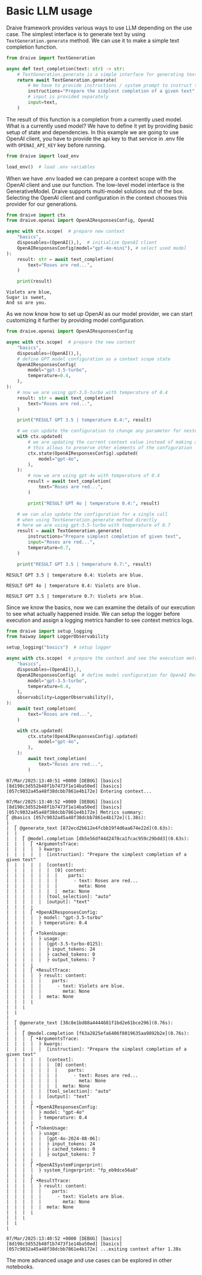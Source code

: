 # Basic LLM usage

Draive framework provides various ways to use LLM depending on the use case. The simplest interface
is to generate text by using `TextGeneration.generate` method. We can use it to make a simple text
completion function.

```python
from draive import TextGeneration

async def text_completion(text: str) -> str:
    # TextGeneration.generate is a simple interface for generating text
    return await TextGeneration.generate(
        # We have to provide instructions / system prompt to instruct the model
        instructions="Prepare the simplest completion of a given text",
        # input is provided separately
        input=text,
    )
```

The result of this function is a completion from a currently used model. What is a currently used
model? We have to define it yet by providing basic setup of state and dependencies. In this example
we are going to use OpenAI client, you have to provide the api key to that service in .env file with
`OPENAI_API_KEY` key before running.

```python
from draive import load_env

load_env()  # load .env variables
```

When we have .env loaded we can prepare a context scope with the OpenAI client and use our function.
The low-level model interface is the GenerativeModel. Draive supports multi-model solutions out of
the box. Selecting the OpenAI client and configuration in the context chooses this provider for our
generations.

```python
from draive import ctx
from draive.openai import OpenAIResponsesConfig, OpenAI

async with ctx.scope(  # prepare new context
    "basics",
    disposables=(OpenAI(),),  # initialize OpenAI client
    OpenAIResponsesConfig(model="gpt-4o-mini"), # select used model
):
    result: str = await text_completion(
        text="Roses are red...",
    )

    print(result)
```

```
Violets are blue,
Sugar is sweet,
And so are you.
```

As we now know how to set up OpenAI as our model provider, we can start customizing it further by
providing model configuration.

```python
from draive.openai import OpenAIResponsesConfig

async with ctx.scope(  # prepare the new context
    "basics",
    disposables=(OpenAI(),),
    # define GPT model configuration as a context scope state
    OpenAIResponsesConfig(
        model="gpt-3.5-turbo",
        temperature=0.4,
    ),
):
    # now we are using gpt-3.5-turbo with temperature of 0.4
    result: str = await text_completion(
        text="Roses are red...",
    )

    print("RESULT GPT 3.5 | temperature 0.4:", result)

    # we can update the configuration to change any parameter for nested context
    with ctx.updated(
        # we are updating the current context value instead of making a new one
        # this allows to preserve other elements of the configuration
        ctx.state(OpenAIResponsesConfig).updated(
            model="gpt-4o",
        ),
    ):
        # now we are using gpt-4o with temperature of 0.4
        result = await text_completion(
            text="Roses are red...",
        )

        print("RESULT GPT 4o | temperature 0.4:", result)

    # we can also update the configuration for a single call
    # when using TextGeneration.generate method directly
    # here we are using gpt-3.5-turbo with temperature of 0.7
    result = await TextGeneration.generate(
        instructions="Prepare simplest completion of given text",
        input="Roses are red...",
        temperature=0.7,
    )

    print("RESULT GPT 3.5 | temperature 0.7:", result)
```

```
RESULT GPT 3.5 | temperature 0.4: Violets are blue.

RESULT GPT 4o | temperature 0.4: Violets are blue.

RESULT GPT 3.5 | temperature 0.7: Violets are blue.
```

Since we know the basics, now we can examine the details of our execution to see what actually
happened inside. We can setup the logger before execution and assign a logging metrics handler to
see context metrics logs.

```python
from draive import setup_logging
from haiway import LoggerObservability

setup_logging("basics")  # setup logger

async with ctx.scope(  # prepare the context and see the execution metrics report
    "basics",
    disposables=(OpenAI(),),
    OpenAIResponsesConfig(  # define model configuration for OpenAI Responses API
        model="gpt-3.5-turbo",
        temperature=0.4,
    ),
    observability=LoggerObservability(),
):
    await text_completion(
        text="Roses are red...",
    )

    with ctx.updated(
        ctx.state(OpenAIResponsesConfig).updated(
            model="gpt-4o",
        ),
    ):
        await text_completion(
            text="Roses are red...",
        )
```

```
07/Mar/2025:13:40:51 +0000 [DEBUG] [basics] [8d198c3d552b48f1b7473f1e14ba50ed] [basics] [057c9032a45a48f38dcbb7861e4b172e] Entering context...

07/Mar/2025:13:40:52 +0000 [DEBUG] [basics] [8d198c3d552b48f1b7473f1e14ba50ed] [basics] [057c9032a45a48f38dcbb7861e4b172e] Metrics summary:
⎡ @basics [057c9032a45a48f38dcbb7861e4b172e](1.38s):
|
|  ⎡ @generate_text [872ecd2b612e4fcbb19f4d6aa674e22d](0.63s):
|  |
|  |  ⎡ @model.completion [db5e56df44d2478ca1fcac959c29bdd3](0.63s):
|  |  |  ⎡ •ArgumentsTrace:
|  |  |  |  ├ kwargs:
|  |  |  |  |  [instruction]: "Prepare the simplest completion of a given text"
|  |  |  |  |  [context]:
|  |  |  |  |  |  [0] content:
|  |  |  |  |  |  |    parts:
|  |  |  |  |  |  |      - text: Roses are red...
|  |  |  |  |  |  |        meta: None
|  |  |  |  |  |  |  meta: None
|  |  |  |  |  [tool_selection]: "auto"
|  |  |  |  |  [output]: "text"
|  |  |  ⌊
|  |  |  ⎡ •OpenAIResponsesConfig:
|  |  |  |  ├ model: "gpt-3.5-turbo"
|  |  |  |  ├ temperature: 0.4
|  |  |  ⌊
|  |  |  ⎡ •TokenUsage:
|  |  |  |  ├ usage:
|  |  |  |  |  [gpt-3.5-turbo-0125]:
|  |  |  |  |  ├ input_tokens: 24
|  |  |  |  |  ├ cached_tokens: 0
|  |  |  |  |  ├ output_tokens: 7
|  |  |  ⌊
|  |  |  ⎡ •ResultTrace:
|  |  |  |  ├ result: content:
|  |  |  |  |    parts:
|  |  |  |  |      - text: Violets are blue.
|  |  |  |  |        meta: None
|  |  |  |  |  meta: None
|  |  |  ⌊
|  |  ⌊
|  ⌊
|
|  ⎡ @generate_text [38c8e1bd88a4444681f1bd2e61bce296](0.76s):
|  |
|  |  ⎡ @model.completion [f63a2825efa6406f8019635aa9892b2e](0.76s):
|  |  |  ⎡ •ArgumentsTrace:
|  |  |  |  ├ kwargs:
|  |  |  |  |  [instruction]: "Prepare the simplest completion of a given text"
|  |  |  |  |  [context]:
|  |  |  |  |  |  [0] content:
|  |  |  |  |  |  |    parts:
|  |  |  |  |  |  |      - text: Roses are red...
|  |  |  |  |  |  |        meta: None
|  |  |  |  |  |  |  meta: None
|  |  |  |  |  [tool_selection]: "auto"
|  |  |  |  |  [output]: "text"
|  |  |  ⌊
|  |  |  ⎡ •OpenAIResponsesConfig:
|  |  |  |  ├ model: "gpt-4o"
|  |  |  |  ├ temperature: 0.4
|  |  |  ⌊
|  |  |  ⎡ •TokenUsage:
|  |  |  |  ├ usage:
|  |  |  |  |  [gpt-4o-2024-08-06]:
|  |  |  |  |  ├ input_tokens: 24
|  |  |  |  |  ├ cached_tokens: 0
|  |  |  |  |  ├ output_tokens: 7
|  |  |  ⌊
|  |  |  ⎡ •OpenAISystemFingerprint:
|  |  |  |  ├ system_fingerprint: "fp_eb9dce56a8"
|  |  |  ⌊
|  |  |  ⎡ •ResultTrace:
|  |  |  |  ├ result: content:
|  |  |  |  |    parts:
|  |  |  |  |      - text: Violets are blue.
|  |  |  |  |        meta: None
|  |  |  |  |  meta: None
|  |  |  ⌊
|  |  ⌊
|  ⌊
⌊

07/Mar/2025:13:40:52 +0000 [DEBUG] [basics] [8d198c3d552b48f1b7473f1e14ba50ed] [basics] [057c9032a45a48f38dcbb7861e4b172e] ...exiting context after 1.38s
```

The more advanced usage and use cases can be explored in other notebooks.
